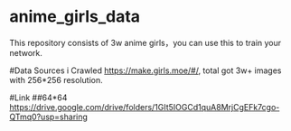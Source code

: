# anime_girls_data
This repository consists of 3w anime girls，you can use this to train your network.

#Data Sources
i Crawled https://make.girls.moe/#/, total got 3w+ images with 256*256 resolution. 

#Link
  ##64*64
  https://drive.google.com/drive/folders/1GIt5IOGCd1quA8MrjCgEFk7cgo-QTmq0?usp=sharing
  
